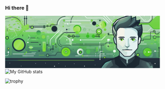 ### Hi there 👋

<!--
**mquhuy/mquhuy** is a ✨ _special_ ✨ repository because its `README.md` (this file) appears on your GitHub profile.

Here are some ideas to get you started:

- 🔭 I’m currently working on ...
- 🌱 I’m currently learning ...
- 👯 I’m looking to collaborate on ...
- 🤔 I’m looking for help with ...
- 💬 Ask me about ...
- 📫 How to reach me: ...
- 😄 Pronouns: ...
- ⚡ Fun fact: ...
-->
[![MasterHead](./assets/banner.png)](https://github.com/mquhuy)
![My GitHub stats](https://github-readme-stats.vercel.app/api?username=mquhuy&show_icons=true)

<!-- ![Top Langs](https://github-readme-stats.vercel.app/api/top-langs/?username=mquhuy) -->

![trophy](https://github-profile-trophy.vercel.app/?username=mquhuy)
